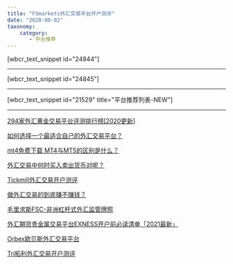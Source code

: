 ```yaml
---
title: "FSmarkets外汇交易平台开户测评"
date: "2020-08-02"
taxonomy:
    category: 
       - 平台推荐
---
```


\[wbcr\_text\_snippet id="24844"\]

* * *

\[wbcr\_text\_snippet id="24845"\]

* * *

\[wbcr\_text\_snippet id="21529" title="平台推荐列表-NEW"\]

* * *

[294家外汇黄金交易平台评测排行榜\[2020更新\]](https://we.laowei8.com/294-forex-rank.html)

[如何选择一个最适合自己的外汇交易平台？](https://we.laowei8.com/how-to-find-fit-brokers.html)

[mt4免费下载 MT4与MT5的区别是什么？](https://we.laowei8.com/mt4-vs-mt5.html)

[外汇交易中何时买入卖出货币对呢？](https://we.laowei8.com/buy-or-sell-a-currency-pair.html)

[Tickmill外汇交易开户测评](https://we.laowei8.com/tickmill-reviews.html)

[做外汇交易的到底赚不赚钱？](https://we.laowei8.com/does-forex-rich.html)

[毛里求斯FSC-非洲杠杆式外汇监管牌照](https://we.laowei8.com/fsc-gov.html)

[外汇期货贵金属交易平台EXNESS开户前必读清单「2021最新」](https://we.laowei8.com/exness-forex-broker-fqa.html)

[Orbex欧贝斯外汇交易平台](https://we.laowei8.com/orbex-reviews.html)

[Tri拓利外汇交易开户测评](https://we.laowei8.com/tri-reviews.html)
